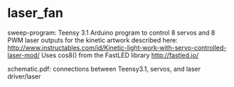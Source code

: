 # laser_fan

sweep-program: Teensy 3.1 Arduino program to control 8 servos and 8 PWM laser outputs  for the kinetic artwork described here: http://www.instructables.com/id/Kinetic-light-work-with-servo-controlled-laser-mod/
Uses cos8() from the FastLED library http://fastled.io/

schematic.pdf: connections between Teensy3.1, servos, and laser driver/laser


